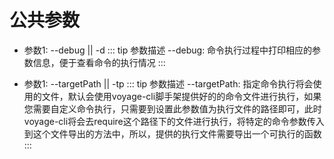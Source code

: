# 公共参数

* 参数1: --debug || -d
::: tip 参数描述
--debug: 命令执行过程中打印相应的参数信息，便于查看命令的执行情况
:::

* 参数1: --targetPath || -tp
::: tip 参数描述
--targetPath: 指定命令执行将会使用的文件，默认会使用voyage-cli脚手架提供好的的命令文件进行执行，如果您需要自定义命令执行，只需要到设置此参数值为执行文件的路径即可，此时voyage-cli将会去require这个路径下的文件进行执行，将特定的命令参数传入到这个文件导出的方法中，所以，提供的执行文件需要导出一个可执行的函数
:::